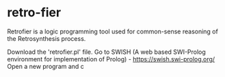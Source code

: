 # retro-fier

Retrofier is a logic programming tool used for common-sense reasoning of the Retrosynthesis process.

Download the 'retrofier.pl' file.
Go to SWISH (A web based SWI-Prolog environment for implementation of Prolog) - https://swish.swi-prolog.org/
Open a new program and c
